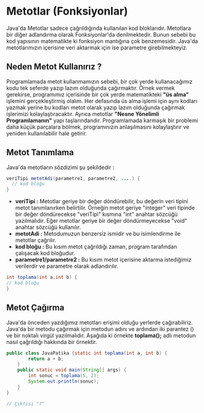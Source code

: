 # Metotlar (Fonksiyonlar)
Java'da Metotlar sadece çağrıldığında kullanılan kod bloklarıdır. Metotlara bir diğer adlandırma olarak Fonksiyonlar'da denilmektedir. Bunun sebebi bu kod yapısının matematikte ki fonksiyon mantığına çok benzemesidir. Java'da metotlarımızın içerisine veri aktarmak için ise parametre girebilmekteyiz.

## Neden Metot Kullanırız ?
Programlamada metot kullanmamızın sebebi, bir çok yerde kullanacağımız kodu tek seferde yazıp lazım olduğunda çağırmaktır. Örnek vermek gerekirse, programımız içerisinde bir çok yerde matematikteki __"üs alma"__ işlemini gerçekleştirmiş olalım. Her defasında üs alma işlemi için aynı kodları yazmak yerine bu kodları metot olarak yazıp lazım olduğunda çağırmak işlerimizi kolaylaştıracaktır. Ayrıca metotlar __"Nesne Yönelimli Programlamanın"__ yapı taşlarındandır. Programlamada karmaşık bir problemi daha küçük parçalara bölmek, programınızın anlaşılmasını kolaylaştırır ve yeniden kullanılabilir hale getirir.

## Metot Tanımlama
Java'da metotların sözdizimi şu şekildedir :
```java
veriTipi metotAdi(parametre1, parametre2, ....) {
  // kod bloğu
}
```
* __veriTipi :__ Metotlar geriye bir değer döndürebilir, bu değerin veri tipini metot tanımlanırken belirtilir. Örneğin metot geriye "integer" veri tipinde bir değer döndürecekse "veriTipi" kısmına "int" anahtar sözcüğü yazılmalıdır. Eğer metotlar geriye bir değer döndürmeyecekse "void" anahtar sözcüğü kullanılır.
* __metotAdi :__ Metodumuzun benzersiz ismidir ve bu isimlendirme ile metotlar çağrılır.
* __kod bloğu :__ Bu kısım metot çağrıldığı zaman, program tarafından çalışacak kod bloğudur.
* __parametre1/parametre2 :__ Bu kısım metot içerisine aktarma istediğimiz verilerdir ve parametre olarak adlandırılır.

```java
int toplama(int a,int b) {
// kod bloğu
}
```

## Metot Çağırma
Java'da önceden yazdığımız metotları erişimi olduğu yerlerde çağırabiliriz. Java'da bir metodu çağırmak için metodun adını ve ardından iki parantez () ve bir noktalı virgül yazılmalıdır. Aşağıda ki örnekte __toplama();__ adlı metodun nasıl çağrıldığı hakkında bir örnektir.

```java
public class JavaPatika {static int toplama(int a, int b) {
        return a + b;
    }
    public static void main(String[] args) {
        int sonuc = toplama(5, 2);
        System.out.println(sonuc);
    }
}

// Çıktısı "7"
```